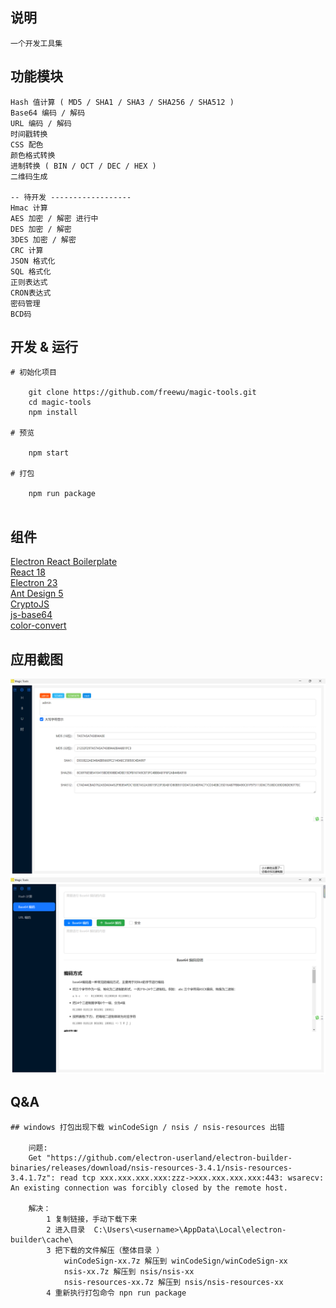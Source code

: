 ## 说明

    一个开发工具集

## 功能模块
```
Hash 值计算 ( MD5 / SHA1 / SHA3 / SHA256 / SHA512 )
Base64 编码 / 解码
URL 编码 / 解码
时间戳转换
CSS 配色
颜色格式转换
进制转换 ( BIN / OCT / DEC / HEX )
二维码生成 

-- 待开发 ------------------
Hmac 计算
AES 加密 / 解密 进行中
DES 加密 / 解密
3DES 加密 / 解密
CRC 计算
JSON 格式化
SQL 格式化
正则表达式
CRON表达式
密码管理
BCD码

```

## 开发 & 运行
```
# 初始化项目

    git clone https://github.com/freewu/magic-tools.git
    cd magic-tools
    npm install

# 预览

    npm start

# 打包 

    npm run package
    
```

## 组件

<a href="https://github.com/electron-react-boilerplate/electron-react-boilerplate">Electron React Boilerplate</a>   
<a href="https://react.dev/">React 18</a>   
<a href="https://www.electronjs.org/">Electron 23</a>  
<a href="https://ant.design/">Ant Design 5</a>  
<a href="https://github.com/brix/crypto-js">CryptoJS</a>  
<a href="https://github.com/dankogai/js-base64">js-base64</a>   
<a href="https://github.com/Qix-/color-convert">color-convert</a>   


## 应用截图

![](./docs/images/hash.png)
![](./docs/images/base64.png)


## Q&A
```
## windows 打包出现下载 winCodeSign / nsis / nsis-resources 出错

    问题:
    Get "https://github.com/electron-userland/electron-builder-binaries/releases/download/nsis-resources-3.4.1/nsis-resources-3.4.1.7z": read tcp xxx.xxx.xxx.xxx:zzz->xxx.xxx.xxx.xxx:443: wsarecv: An existing connection was forcibly closed by the remote host.
    
    解决：
        1 复制链接，手动下载下来
        2 进入目录  C:\Users\<username>\AppData\Local\electron-builder\cache\
        3 把下载的文件解压（整体目录 ）
            winCodeSign-xx.7z 解压到 winCodeSign/winCodeSign-xx
            nsis-xx.7z 解压到 nsis/nsis-xx
            nsis-resources-xx.7z 解压到 nsis/nsis-resources-xx
        4 重新执行打包命令 npn run package

```